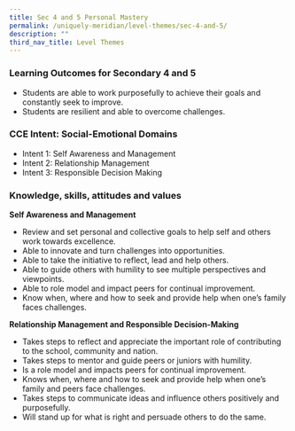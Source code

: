 ```yaml
---
title: Sec 4 and 5 Personal Mastery
permalink: /uniquely-meridian/level-themes/sec-4-and-5/
description: ""
third_nav_title: Level Themes
---
```

### Learning Outcomes for Secondary 4 and 5

*   Students are able to work purposefully to achieve their goals and constantly seek to improve. 
*   Students are resilient and able to overcome challenges.

### CCE Intent: Social-Emotional Domains

*   Intent 1: Self Awareness and Management
*   Intent 2: Relationship Management
*   Intent 3: Responsible Decision Making


### Knowledge, skills, attitudes and values

**Self Awareness and Management**

*   Review and set personal and collective goals to help self and others work towards excellence.
*   Able to innovate and turn challenges into opportunities.
*   Able to take the initiative to reflect, lead and help others.
*   Able to guide others with humility to see multiple perspectives and viewpoints.
*   Able to role model and impact peers for continual improvement.
*   Know when, where and how to seek and provide help when one’s family faces challenges.

**Relationship Management and Responsible Decision-Making**

*   Takes steps to reflect and appreciate the important role of contributing to the school, community and nation. 
*   Takes steps to mentor and guide peers or juniors with humility.
*   Is a role model and impacts peers for continual improvement.
*   Knows when, where and how to seek and provide help when one’s family and peers face challenges.
*   Takes steps to communicate ideas and influence others positively and purposefully.
*   Will stand up for what is right  and persuade others to do the same.